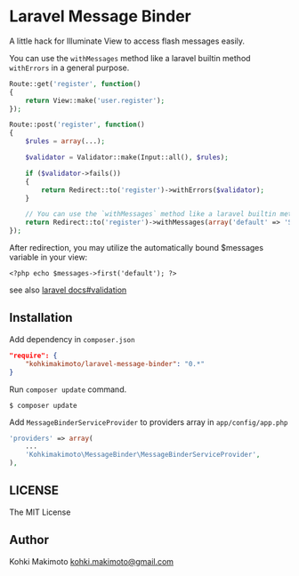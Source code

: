 # Laravel Message Binder

A little hack for Illuminate View to access flash messages easily.

You can use the `withMessages` method like a laravel builtin method `withErrors` in a general purpose.

```php
Route::get('register', function()
{
    return View::make('user.register');
});

Route::post('register', function()
{
    $rules = array(...);

    $validator = Validator::make(Input::all(), $rules);

    if ($validator->fails())
    {
        return Redirect::to('register')->withErrors($validator);
    }

    // You can use the `withMessages` method like a laravel builtin method `withErrors` in a general purpose.
    return Redirect::to('register')->withMessages(array('default' => 'Success!');
});
```

After redirection, you may utilize the automatically bound $messages variable in your view:

```
<?php echo $messages->first('default'); ?>
```

see also [laravel docs#validation](http://laravel.com/docs/validation#error-messages-and-views)

## Installation

Add dependency in `composer.json`

```json
"require": {
    "kohkimakimoto/laravel-message-binder": "0.*"
}
```

Run `composer update` command.

```
$ composer update
```

Add `MessageBinderServiceProvider` to providers array in `app/config/app.php`

```php
'providers' => array(
    ...
    'Kohkimakimoto\MessageBinder\MessageBinderServiceProvider',
),
```

## LICENSE

The MIT License

## Author 

Kohki Makimoto <kohki.makimoto@gmail.com>
